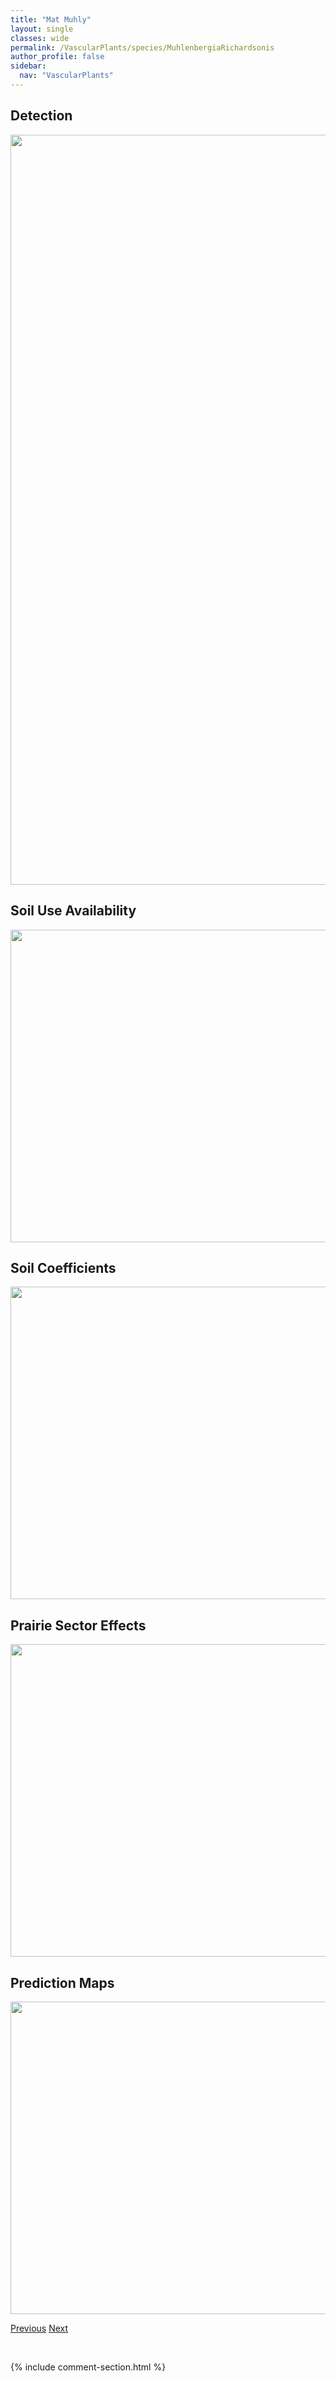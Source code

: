 ```yaml
---
title: "Mat Muhly"
layout: single
classes: wide
permalink: /VascularPlants/species/MuhlenbergiaRichardsonis
author_profile: false
sidebar:
  nav: "VascularPlants"
---
```


<h2>Detection</h2>

<a href="https://drive.google.com/uc?export=view&id=1GQ7N2-XECiTSLf7bM1OfH5cBeUov1I97">
<img src="https://drive.google.com/uc?export=view&id=1GQ7N2-XECiTSLf7bM1OfH5cBeUov1I97" height = "1200" width = "800">
</a>


<h2>Soil Use Availability</h2>

<a href="https://drive.google.com/uc?export=view&id=1AG34ozL-OgMu1kMdO5eU-FiMaHV5DXQW">
<img src="https://drive.google.com/uc?export=view&id=1AG34ozL-OgMu1kMdO5eU-FiMaHV5DXQW" height = "500" width = "1000">
</a>


<h2>Soil Coefficients</h2>

<a href="https://drive.google.com/uc?export=view&id=13_DXtuDfDVZRMvnpOazhm_H68Cqmu5hp">
<img src="https://drive.google.com/uc?export=view&id=13_DXtuDfDVZRMvnpOazhm_H68Cqmu5hp" height = "500" width = "1000">
</a>


<h2>Prairie Sector Effects</h2>

<a href="https://drive.google.com/uc?export=view&id=1pXtJhloTGCpELgjioO3n4IzHpEbDwec-">
<img src="https://drive.google.com/uc?export=view&id=1pXtJhloTGCpELgjioO3n4IzHpEbDwec-" height = "500" width = "1000">
</a>


<h2>Prediction Maps</h2>

<a href="https://drive.google.com/uc?export=view&id=1Bf-AEJKfab51SnRDCFM5VfsHd9Gt8maM">
<img src="https://drive.google.com/uc?export=view&id=1Bf-AEJKfab51SnRDCFM5VfsHd9Gt8maM" height = "500" width = "1000">
</a>


<a href="/DevelopmentWebsite/VascularPlants/species/MuhlenbergiaPaniculata" class="pagination--pager" title="Muhlenbergia paniculata">Previous</a> <a href="/DevelopmentWebsite/VascularPlants/species/MulgediumPulchellum" class="pagination--pager" title="Common Blue Lettuce">Next</a>

<p>&nbsp;</p>

{% include comment-section.html %}
